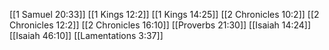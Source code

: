 [[1 Samuel 20:33]]
[[1 Kings 12:2]]
[[1 Kings 14:25]]
[[2 Chronicles 10:2]]
[[2 Chronicles 12:2]]
[[2 Chronicles 16:10]]
[[Proverbs 21:30]]
[[Isaiah 14:24]]
[[Isaiah 46:10]]
[[Lamentations 3:37]]
